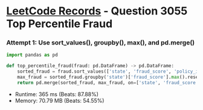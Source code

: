 # [LeetCode Records](../../README.md) - Question 3055 Top Percentile Fraud

### Attempt 1: Use sort_values(), groupby(), max(), and pd.merge()
```py
import pandas as pd

def top_percentile_fraud(fraud: pd.DataFrame) -> pd.DataFrame:
    sorted_fraud = fraud.sort_values(['state', 'fraud_score', 'policy_id'], ascending=[True, False, True])
    max_fraud = sorted_fraud.groupby('state')['fraud_score'].max().reset_index()
    return pd.merge(sorted_fraud, max_fraud, on=['state', 'fraud_score'])
```
- Runtime: 365 ms (Beats: 87.88%)
- Memory: 70.79 MB (Beats: 54.55%)

<br>
